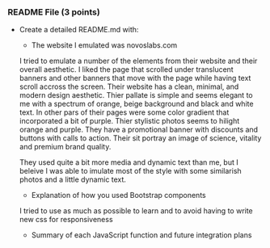 ### README File (3 points)
- Create a detailed README.md with:
  - The website I emulated was novoslabs.com

  I tried to emulate a number of the elements from their website and their overall aesthetic. I liked the page that scrolled under translucent banners and other banners that move with the page while having text scroll accross the screen. Their website has a clean, minimal, and modern design aesthetic. Thier pallate is simple and seems elegant to me with a spectrum of orange, beige background and black and white text. In other pars of their pages were some color gradient that incorporated a bit of purple.  Thier stylistic photos seems to hilight orange and purple. They have a promotional banner with discounts and buttons with calls to action. Their sit portray an image of science, vitality and premium brand quality. 
  
  They used quite a bit more media and dynamic text than me, but I beleive I was able to imulate most of the style with some similarish photos and a little dynamic text.
  
  - Explanation of how you used Bootstrap components

  I tried to use as much as possible to learn and to avoid having to write new css for responsiveness 


  - Summary of each JavaScript function and future integration plans
  